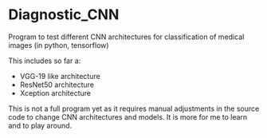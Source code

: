 # Diagnostic_CNN
Program to test different CNN architectures for classification of medical images (in python, tensorflow)

This includes so far a:
- VGG-19 like architecture
- ResNet50 architecture
- Xception architecture

This is not a full program yet as it requires manual adjustments in the source code to change CNN architectures and models. It is more for me to learn and to play around.
